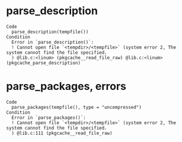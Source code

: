 # parse_description

    Code
      parse_description(tempfile())
    Condition
      Error in `parse_description()`:
      ! Cannot open file `<tempdir>/<tempfile>` (system error 2, The system cannot find the file specified.
      ) @lib.c:<linum> (pkgcache__read_file_raw) @lib.c:<linum> (pkgcache_parse_description)

# parse_packages, errors

    Code
      parse_packages(tempfile(), type = "uncompressed")
    Condition
      Error in `parse_packages()`:
      ! Cannot open file `<tempdir>/<tempfile>` (system error 2, The system cannot find the file specified.
      ) @lib.c:111 (pkgcache__read_file_raw)

